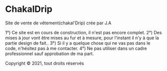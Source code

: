 # ChakalDrip
Site de vente de vêtement(chakal'Drip) crée par J.A 

1°) Ce site est en cours de construction, il n'est pas encore complet.
2°) Des mises à jour vont être mises au fur et à mesure, pour l'instant il n'y à que la partie design de fait..
3°) Si il y a quelque chose qui ne vas pas dans le code, n'hésitez pas à me contacter.
4°) Ne pas utiliser dans un cadre professionnel sauf approbation de ma part.

Copyright © 2021, tout droits réservés
